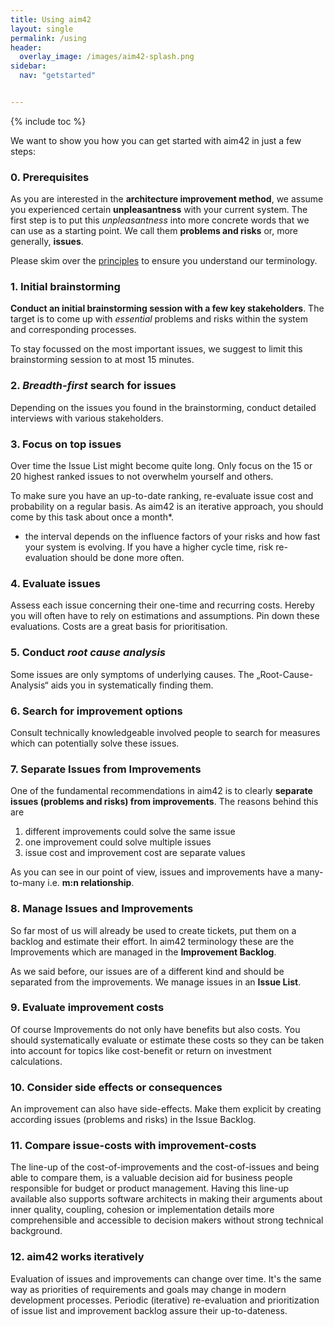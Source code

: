 ```yaml
---
title: Using aim42
layout: single
permalink: /using
header:
  overlay_image: /images/aim42-splash.png
sidebar:
  nav: "getstarted"


---
```


{% include toc %}


We want to show you how you can get started with aim42 in just a few steps:


### 0. Prerequisites

As you are interested in the **architecture improvement method**, we assume you experienced certain **unpleasantness** with your current system.
The first step is to put this _unpleasantness_ into more concrete words that we can use as a starting point.
We call them **problems and risks** or, more generally,  **issues**.

Please skim over the [principles](/principles) to ensure you understand our terminology.

### 1. Initial brainstorming

**Conduct an initial brainstorming session with a few key stakeholders**. The target is to come up with _essential_ problems and risks within the system and  corresponding processes.

To stay focussed on the most important issues, we suggest to limit this brainstorming session to at most 15 minutes.

### 2. _Breadth-first_ search for issues

Depending on the issues you found in the brainstorming,
conduct detailed interviews with various stakeholders.

### 3. Focus on top issues

Over time the Issue List might become quite long. Only focus on the 15 or 20 highest ranked issues to not overwhelm yourself and others.

To make sure you have an up-to-date ranking, re-evaluate issue cost and probability on a regular basis. As aim42 is an iterative approach, you should come by this task about once a month*.

* the interval depends on the influence factors of your risks and how fast your system is evolving. If you have a higher cycle time, risk re-evaluation should be done more often.  

<!-- TODO write section about risk re-evaluation -->

### 4. Evaluate issues

Assess each issue concerning their one-time and recurring costs. Hereby you will often have to rely on estimations and assumptions. Pin down these evaluations. Costs are a great basis for prioritisation.

### 5. Conduct _root cause analysis_

Some issues are only symptoms of underlying causes. The „Root-Cause-Analysis“ aids you in systematically finding them.

### 6. Search for improvement options   

Consult technically knowledgeable involved people to search for measures which can potentially solve these issues.

### 7. Separate Issues from Improvements

One of the fundamental recommendations in aim42 is to clearly **separate issues (problems and risks) from improvements**. The reasons behind this are

1. different improvements could solve the same issue
2. one improvement could solve multiple issues
3. issue cost and improvement cost are separate values

As you can see in our point of view, issues and improvements have a many-to-many i.e. **m:n relationship**.

### 8. Manage Issues and Improvements

So far most of us will already be used to create tickets, put them on a backlog and estimate their effort. In aim42 terminology these are the Improvements which are managed in the **Improvement Backlog**.

As we said before, our issues are of a different kind and should be separated from the improvements. We manage issues in an **Issue List**.

### 9. Evaluate improvement costs

Of course Improvements do not only have benefits but also costs. You should systematically evaluate or estimate these costs so they can be taken into account for topics like cost-benefit or return on investment calculations.


### 10. Consider side effects or consequences

An improvement can also have side-effects. Make them explicit by creating according issues (problems and risks) in the Issue Backlog.

### 11. Compare issue-costs with improvement-costs

The line-up of the cost-of-improvements and the cost-of-issues and being able to compare them, is a valuable decision aid for business people responsible for budget or product management. Having this line-up available also supports software architects in making their arguments about inner quality, coupling, cohesion or implementation details more comprehensible and accessible to decision makers without strong technical background.


### 12. aim42 works iteratively

Evaluation of issues and improvements can change over time. It's the same way as priorities of requirements and goals may change in modern development processes. Periodic (iterative) re-evaluation and prioritization of issue list and improvement backlog assure their up-to-dateness.
